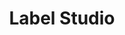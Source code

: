 ---
git: https://github.com/heartexlabs/label-studio
logohandle: labelstudio
sort: labelstudio
title: Label Studio
twitter: https://x.com/heartexlabs
website: https://labelstud.io/
---